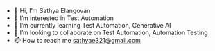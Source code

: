 - 👋 Hi, I’m Sathya Elangovan
- 👀 I’m interested in Test Automation
- 🌱 I’m currently learning Test Automation, Generative AI
- 💞️ I’m looking to collaborate on Test Automation, Automation Testing
- 📫 How to reach me sathyae321@gmail.com
